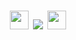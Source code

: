 <h1 align="center">
  <img src="https://emoji.discord.st/emojis/768b108d-274f-4f44-a634-8477b16efce7.gif" width="30">
  <img src="https://readme-typing-svg.herokuapp.com?color=%231D99C8&size=26&duration=4000&center=true&vCenter=true&lines=Hi+there%2C+I'm+Daniel!+%F0%9F%91%8B%F0%9F%8F%BB;Front-end+Developer+%F0%9F%91%A8%F0%9F%8F%BB%E2%80%8D%F0%9F%92%BB">
  <img src="https://emoji.discord.st/emojis/768b108d-274f-4f44-a634-8477b16efce7.gif" width="30">
</h1>